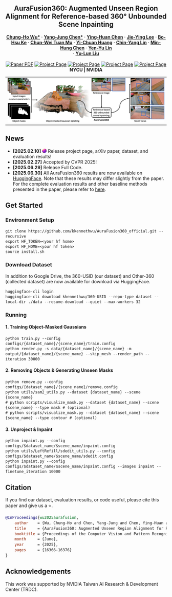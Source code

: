 <p align="center">

  <h2 align="center">AuraFusion360: Augmented Unseen Region Alignment for Reference-based 360° Unbounded Scene Inpainting </h2>
  <p align="center">
    <a href="https://kkennethwu.github.io/"><strong>Chung-Ho Wu*</strong></a>
    ·
    <a href=""><strong>Yang-Jung Chen*</strong></a>
    ·
    <a href=""><strong> Ying-Huan Chen</strong></a>
    ·
    <a href="https://jayinnn.dev/"><strong>Jie-Ying Lee</strong></a>
    ·
    <a href="https://hentci.github.io/"><strong>Bo-Hsu Ke</strong></a>
    ·
    <a href=""><strong>Chun-Wei Tuan Mu</strong></a>
    ·
    <a href=""><strong> Yi-Chuan Huang</strong></a>
    ·
    <a href="https://linjohnss.github.io/"><strong>Chin-Yang Lin</strong></a>
    ·
    <a href="https://minhungchen.netlify.app/"><strong>Min-Hung Chen</strong></a>
    ·
    <a href="https://sites.google.com/site/yylinweb/"><strong>Yen-Yu Lin</strong></a>
    <br>
    ·
    <a href="https://yulunalexliu.github.io/"><strong>Yu-Lun Liu</strong></a>
    <br>
    <br>
        <a href="http://arxiv.org/abs/2502.05176"><img src='https://img.shields.io/badge/arXiv-2502.05176-red' alt='Paper PDF'></a>
        <a href='https://kkennethwu.github.io/aurafusion360/'><img src='https://img.shields.io/badge/Project_Page-AuraFusion360-green' alt='Project Page'></a>
        <a href='https://drive.google.com/drive/folders/1C0OqUSavUBwR_p_yNRBia90jvC-23hNN?usp=sharing'><img src='https://img.shields.io/badge/Dataset-360USID-blue' alt='Project Page'></a>
        <a href='https://huggingface.co/datasets/kkennethwu/360-USID'><img src='https://img.shields.io/badge/Dataset(HF)-360USID-blue' alt='Project Page'></a>
        <a href='https://drive.google.com/drive/folders/1ujTKiBfTBD_BVv9YiifOl_SfG8sd0dZ6'><img src='https://img.shields.io/badge/Evaluation Results-AuraFusion360-orange' alt='Project Page'></a>
    <br>
    <b> NYCU |&nbsp;NVIDIA </b>
  </p>

  <table align="center">
    <tr>
    <td>
      <img src="assets/Figures/teaser.png">
    </td>
    </tr>
  </table>
<p>

## News
* **[2025.02.10]** <img src="assets/Figures/favicon.svg" alt="icon" style="height: 1em; vertical-align: -0.5mm;"> Release project page, arXiv paper, dataset, and evaluation results!
* **[2025.02.27]** Accepted by CVPR 2025!
* **[2025.06.29]** Release Full Code.
* **[2025.06.30]** All AuraFusion360 results are now available on [HuggingFace](https://huggingface.co/datasets/kkennethwu/AuraFusion360_Results). Note that these results may differ slightly from the paper. For the complete evaluation results and other baseline methods presented in the paper, please refer to [here](https://drive.google.com/drive/folders/1ujTKiBfTBD_BVv9YiifOl_SfG8sd0dZ6).

## Get Started
### Environment Setup
```
git clone https://github.com/kkennethwu/AuraFusion360_official.git --recursive
export HF_TOKEN=<your hf home>
export HF_HOME=<your hf token>
source install.sh
```

### Download Dataset
In addition to Google Drive, the 360-USID (our dataset) and Other-360 (collected dataset) are now available for download via HuggingFace.
```
huggingface-cli login
huggingface-cli download kkennethwu/360-USID --repo-type dataset --local-dir ./data --resume-download --quiet --max-workers 32
```

### Running
#### 1. Training Object-Masked Gaussians
```
python train.py --config configs/{dataset_name}/{scene_name}/train.config
python render.py -s data/{dataset_name}/{scene_name} -m output/{dataset_name}/{scene_name} --skip_mesh --render_path --iteration 30000
```
#### 2. Removing Objects & Generating Unseen Masks
```
python remove.py --config configs/{dataset_name}/{scene_name}/remove.config
python utils/sam2_utils.py --dataset {dataset_name} --scene {scene_name}
# python scripts/visualize_mask.py --dataset {dataset_name} --scene {scene_name} --type mask # (optional) 
# python scripts/visualize_mask.py --dataset {dataset_name} --scene {scene_name} --type contour # (optional)
```
#### 3. Unproject & Inpaint
```
python inpaint.py --config configs/$dataset_name/$scene_name/inpaint.config
python utils/LeftRefill/sdedit_utils.py --config configs/$dataset_name/$scene_name/sdedit.config 
python inpaint.py --config configs/$dataset_name/$scene_name/inpaint.config --images inpaint --finetune_iteration 10000
```


## Citation
If you find our dataset, evaluation results, or code useful, please cite this paper and give us a ⭐️.
```BibTex
@InProceedings{wu2025aurafusion,
    author    = {Wu, Chung-Ho and Chen, Yang-Jung and Chen, Ying-Huan and Lee, Jie-Ying and Ke, Bo-Hsu and Mu, Chun-Wei Tuan and Huang, Yi-Chuan and Lin, Chin-Yang and Chen, Min-Hung and Lin, Yen-Yu and Liu, Yu-Lun},
    title     = {AuraFusion360: Augmented Unseen Region Alignment for Reference-based 360deg Unbounded Scene Inpainting},
    booktitle = {Proceedings of the Computer Vision and Pattern Recognition Conference (CVPR)},
    month     = {June},
    year      = {2025},
    pages     = {16366-16376}
}
```

## Acknowledgements
This work was supported by NVIDIA Taiwan AI Research & Development Center (TRDC).
